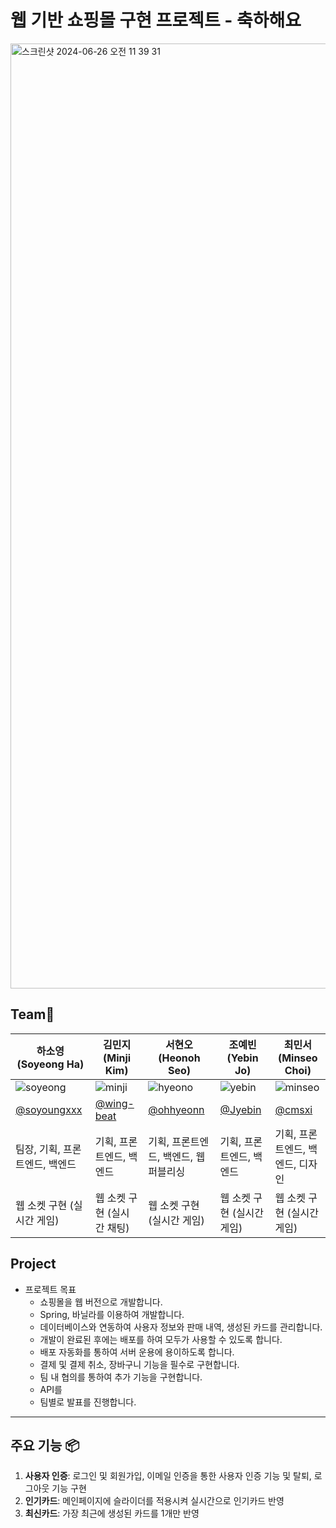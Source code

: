 # 웹 기반 쇼핑몰 구현 프로젝트 - 축하해요

<img width="1512" alt="스크린샷 2024-06-26 오전 11 39 31" src="https://github.com/Jyebin/shinhan_team2_chukahaeyo/assets/108725996/73f2fc1d-8afe-469d-b9ea-0631946ece91">

## Team🐥

| 하소영 (Soyeong Ha)                                                                                              | 김민지(Minji Kim)                                                                                              | 서현오(Heonoh Seo)                                                                                              | 조예빈(Yebin Jo)                                                                                                | 최민서(Minseo Choi)                                                                                            |
|---------------------------------------------------------------------------------------------------------------|-------------------------------------------------------------------------------------------------------------|--------------------------------------------------------------------------------------------------------------|--------------------------------------------------------------------------------------------------------------|-------------------------------------------------------------------------------------------------------------|
| ![soyeong](https://github.com/Jyebin/shinhan_team3_omok/assets/67955977/d4212bca-3100-4b21-bc24-3bb171350336) | ![minji](https://github.com/Jyebin/shinhan_team3_omok/assets/67955977/6a5d0a60-8ebb-4548-8071-2957265442ef) | ![hyeono](https://github.com/Jyebin/shinhan_team3_omok/assets/67955977/9efc21d8-3525-4ddf-8126-b2fcda73e8a5)  | ![yebin](https://github.com/Jyebin/shinhan_team3_omok/assets/67955977/47f41339-2451-4c5b-9461-e83772ad8ecc)| ![minseo](https://github.com/Jyebin/shinhan_team3_omok/assets/67955977/1135661a-ed49-4b5a-9962-16fb87eb53d4) |
| [@soyoungxxx](https://github.com/soyoungxxx/)                                                                                                    | [@wing-beat](https://github.com/wing-beat/)                                                                                                  | [@ohhyeonn](https://github.com/ohhyeonn/)                                                                                                    | [@Jyebin](https://github.com/Jyebin/)                                                                                                      | [@cmsxi](https://github.com/cmsxi/)    
| 팀장, 기획, 프론트엔드, 백엔드                                                                                            | 기획, 프론트엔드, 백엔드                                                                                              | 기획, 프론트엔드, 백엔드, 웹 퍼블리싱                                                                                       | 기획, 프론트엔드, 백엔드                                                                                               | 기획, 프론트엔드, 백엔드, 디자인                                                                                         |
| 웹 소켓 구현 (실시간 게임)                                                                                              | 웹 소켓 구현 (실시간 채팅)                                                                                            | 웹 소켓 구현 (실시간 게임)                                                                                             | 웹 소켓 구현 (실시간 게임)                                                                                             | 웹 소켓 구현 (실시간 게임)                                                                                            |

## Project

- 프로젝트 목표
    - 쇼핑몰을 웹 버전으로 개발합니다.
    - Spring, 바닐라를 이용하여 개발합니다.
    - 데이터베이스와 연동하여 사용자 정보와 판매 내역, 생성된 카드를 관리합니다.
    - 개발이 완료된 후에는 배포를 하여 모두가 사용할 수 있도록 합니다.
    - 배포 자동화를 통하여 서버 운용에 용이하도록 합니다.
    - 결제 및 결제 취소, 장바구니 기능을 필수로 구현합니다.
    - 팀 내 협의를 통하여 추가 기능을 구현합니다.
    - API를 
    - 팀별로 발표를 진행합니다.

---

## 주요 기능 📦

1. **사용자 인증**: 로그인 및 회원가입, 이메일 인증을 통한 사용자 인증 기능 및 탈퇴, 로그아웃 기능 구현
2. **인기카드**: 메인페이지에 슬라이더를 적용시켜 실시간으로 인기카드 반영
3. **최신카드**: 가장 최근에 생성된 카드를 1개만 반영



